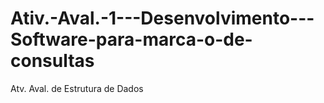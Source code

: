 # Ativ.-Aval.-1---Desenvolvimento---Software-para-marca-o-de-consultas
Atv. Aval. de Estrutura de Dados
